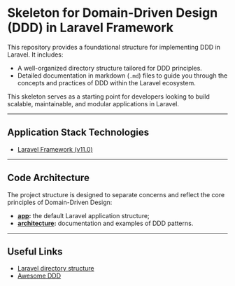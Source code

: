 # Skeleton for Domain-Driven Design (DDD) in Laravel Framework

This repository provides a foundational structure for implementing DDD in Laravel.
It includes:
- A well-organized directory structure tailored for DDD principles.
- Detailed documentation in markdown (`.md`) files to guide you through the concepts and practices of DDD within the Laravel ecosystem.

This skeleton serves as a starting point for developers looking to build scalable, maintainable, and modular applications in Laravel.

---

## Application Stack Technologies
* [Laravel Framework (v11.0)](https://laravel.com/docs/11.x/releases)

---

## Code Architecture

The project structure is designed to separate concerns and reflect the core principles of Domain-Driven Design:

* **[app](./app/readme.md):** the default Laravel application structure;
* **[architecture](./architecture/readme.md):** documentation and examples of DDD patterns.

---

## Useful Links
* [Laravel directory structure](https://laravel.com/docs/11.x/structure)
* [Awesome DDD](https://github.com/heynickc/awesome-ddd)
